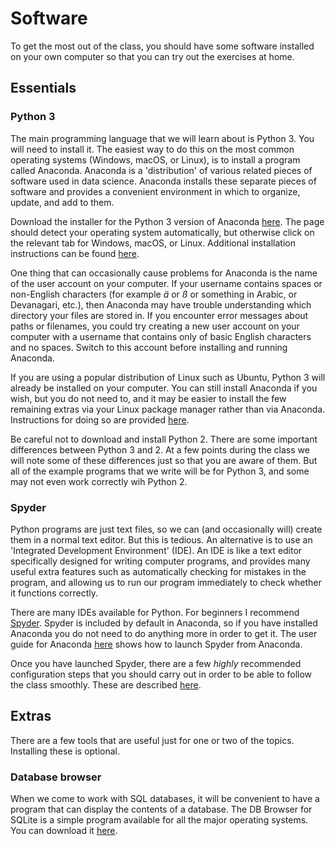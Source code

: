# Software

To get the most out of the class, you should have some software installed on your own computer so that you can try out the exercises at home.

## Essentials

### Python 3

The main programming language that we will learn about is Python 3. You will need to install it. The easiest way to do this on the most common operating systems (Windows, macOS, or Linux), is to install a program called Anaconda. Anaconda is a 'distribution' of various related pieces of software used in data science. Anaconda installs these separate pieces of software and provides a convenient environment in which to organize, update, and add to them.

Download the installer for the Python 3 version of Anaconda [here](https://www.anaconda.com/distribution/). The page should detect your operating system automatically, but otherwise click on the relevant tab for Windows, macOS, or Linux. Additional installation instructions can be found [here](https://docs.anaconda.com/anaconda/install/).

One thing that can occasionally cause problems for Anaconda is the name of the user account on your computer. If your username contains spaces or non-English characters (for example *ä* or *ß* or something in Arabic, or Devanagari, etc.), then Anaconda may have trouble understanding which directory your files are stored in. If you encounter error messages about paths or filenames, you could try creating a new user account on your computer with a username that contains only of basic English characters and no spaces. Switch to this account before installing and running Anaconda.

If you are using a popular distribution of Linux such as Ubuntu, Python 3 will already be installed on your computer. You can still install Anaconda if you wish, but you do not need to, and it may be easier to install the few remaining extras via your Linux package manager rather than via Anaconda. Instructions for doing so are provided [here](linux.md).

Be careful not to download and install Python 2. There are some important differences between Python 3 and 2. At a few points during the class we will note some of these differences just so that you are aware of them. But all of the example programs that we write will be for Python 3, and some may not even work correctly wih Python 2.

### Spyder

Python programs are just text files, so we can (and occasionally will) create them in a normal text editor. But this is tedious. An alternative is to use an 'Integrated Development Environment' (IDE). An IDE is like a text editor specifically designed for writing computer programs, and provides many useful extra features such as automatically checking for mistakes in the program, and allowing us to run our program immediately to check whether it functions correctly.

There are many IDEs available for Python. For beginners I recommend [Spyder](https://www.spyder-ide.org/). Spyder is included by default in Anaconda, so if you have installed Anaconda you do not need to do anything more in order to get it. The user guide for Anaconda [here](https://docs.anaconda.com/anaconda/user-guide/getting-started/) shows how to launch Spyder from Anaconda.

Once you have launched Spyder, there are a few *highly* recommended configuration steps that you should carry out in order to be able to follow the class smoothly. These are described [here](spyder.md).

## Extras

There are a few tools that are useful just for one or two of the topics. Installing these is optional.

### Database browser

When we come to work with SQL databases, it will be convenient to have a program that can display the contents of a database. The DB Browser for SQLite is a simple program available for all the major operating systems. You can download it [here](https://sqlitebrowser.org/dl/).
